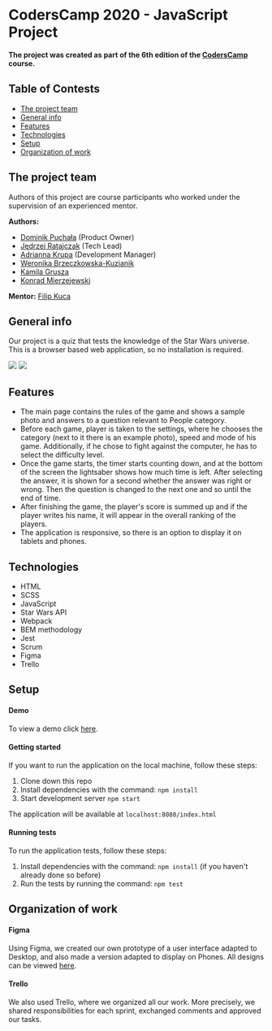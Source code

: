 # CodersCamp 2020 - JavaScript Project

**The project was created as part of the 6th edition of the [CodersCamp](https://coderscamp.pl/) course.**

## Table of Contests
- [The project team](#the-project-team)
- [General info](#general-info)
- [Features](#features)
- [Technologies](#technologies)
- [Setup](#setup)
- [Organization of work](#organization-of-work)

## The project team
Authors of this project are course participants who worked under the supervision of an experienced mentor.

**Authors:**
- [Dominik Puchała](https://github.com/Suegro24) (Product Owner)
-	[Jędrzej Ratajczak](https://github.com/Mrozelek) (Tech Lead)
-	[Adrianna Krupa](https://github.com/adax10/) (Development Manager)
-	[Weronika Brzeczkowska-Kuzianik](https://github.com/brzeczkowskaw)
-	[Kamila Grusza](https://github.com/kami3la)
-	[Konrad Mierzejewski](https://github.com/KonradMierzejewski)

**Mentor:** [Filip Kuca](https://github.com/ruljin) 

## General info
Our project is a quiz that tests the knowledge of the Star Wars universe. This is a browser based web application, so no installation is required. 

<img src="https://github.com/ruljin/CodersCamp2020.Project.JavaScript.StarWarsQuiz/blob/dev/src/assets/ui/rulesView.png">
<img src="https://github.com/ruljin/CodersCamp2020.Project.JavaScript.StarWarsQuiz/blob/dev/src/assets/ui/gameView.png">

## Features
-	The main page contains the rules of the game and shows a sample photo and answers to a question relevant to People category.
-	Before each game, player is taken to the settings, where he chooses the category (next to it there is an example photo), speed and mode of his game. Additionally, if he chose to fight against the computer, he has to select the difficulty level.
-	Once the game starts, the timer starts counting down, and at the bottom of the screen the lightsaber shows how much time is left. After selecting the answer, it is shown for a second whether the answer was right or wrong. Then the question is changed to the next one and so until the end of time.
-	After finishing the game, the player's score is summed up and if the player writes his name, it will appear in the overall ranking of the players.
-	The application is responsive, so there is an option to display it on tablets and phones.

## Technologies
-	HTML
-	SCSS
-	JavaScript
-	Star Wars API
- Webpack
- BEM methodology
- Jest
- Scrum
- Figma
- Trello

## Setup
#### Demo
To view a demo click [here](https://ruljin.github.io/CodersCamp2020.Project.JavaScript.StarWarsQuiz/).
#### Getting started
If you want to run the application on the local machine, follow these steps:
1. Clone down this repo
2. Install dependencies with the command: `npm install`
3. Start development server `npm start` 

The application will be available at `localhost:8080/index.html`
#### Running tests
To run the application tests, follow these steps:
1. Install dependencies with the command: `npm install` (if you haven't already done so before)
2. Run the tests by running the command: `npm test`

## Organization of work
#### Figma
Using Figma, we created our own prototype of a user interface adapted to Desktop, and also made a version adapted to display on Phones. All designs can be viewed [here](https://www.figma.com/file/vbC47jUATnlH9UKey12pPG/Star-Wars-Quiz?node-id=0%3A1).
#### Trello
We also used Trello, where we organized all our work. More precisely, we shared responsibilities for each sprint, exchanged comments and approved our tasks.
